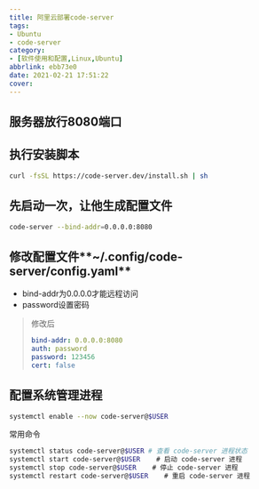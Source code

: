 ```yaml
---
title: 阿里云部署code-server
tags: 
- Ubuntu
- code-server
category: 
- [软件使用和配置,Linux,Ubuntu]
abbrlink: ebb73e0
date: 2021-02-21 17:51:22
cover:
---
```

## 服务器放行8080端口

## 执行安装脚本
~~~bash
curl -fsSL https://code-server.dev/install.sh | sh
~~~

## 先启动一次，让他生成配置文件
~~~bash
code-server --bind-addr=0.0.0.0:8080
~~~

## 修改配置文件**~/.config/code-server/config.yaml**
+ bind-addr为0.0.0.0才能远程访问
+ password设置密码
>修改后
>~~~yaml
>bind-addr: 0.0.0.0:8080
>auth: password
>password: 123456
>cert: false
>~~~

## 配置系统管理进程
~~~bash
systemctl enable --now code-server@$USER
~~~

常用命令
~~~bash
systemctl status code-server@$USER # 查看 code-server 进程状态
systemctl start code-server@$USER    # 启动 code-server 进程
systemctl stop code-server@$USER    # 停止 code-server 进程
systemctl restart code-server@$USER    # 重启 code-server 进程
~~~